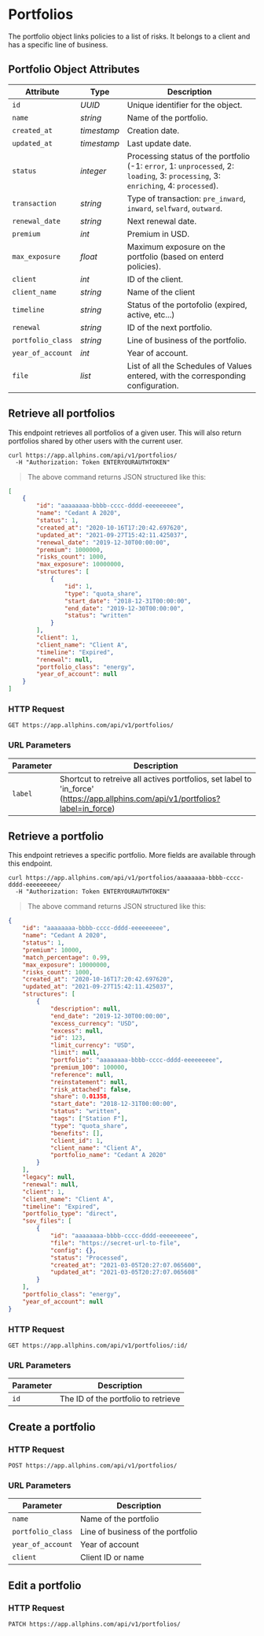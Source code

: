 # Portfolios

The portfolio object links policies to a list of risks. It belongs to a client and has a specific line of business.

## Portfolio Object Attributes

| Attribute          | Type        | Description                                                                                                                        |
| ------------------ | ----------- | ---------------------------------------------------------------------------------------------------------------------------------- |
| `id`               | _UUID_      | Unique identifier for the object.                                                                                                  |
| `name`             | _string_    | Name of the portfolio.                                                                                                             |
| `created_at`       | _timestamp_ | Creation date.                                                                                                                     |
| `updated_at`       | _timestamp_ | Last update date.                                                                                                                  |
| `status`           | _integer_   | Processing status of the portfolio (-1: `error`, 1: `unprocessed`, 2: `loading`, 3: `processing`, 3: `enriching`, 4: `processed`). |
| `transaction`      | _string_   | Type of transaction: `pre_inward`, `inward`, `selfward`, `outward`.                  |
| `renewal_date`     | _string_    | Next renewal date.                                                                                                                 |
| `premium`          | _int_       | Premium in USD.                                                                                                                    |
| `max_exposure`     | _float_     | Maximum exposure on the portfolio (based on enterd policies).                                                                   |
| `client`           | _int_       | ID of the client.                                                                                                                  |
| `client_name`      | _string_    | Name of the client                                                                                                                 |
| `timeline`         | _string_    | Status of the portofolio (expired, active, etc...)                                                                                 |
| `renewal`          | _string_    | ID of the next portfolio.                                                                                                          |
| `portfolio_class`  | _string_    | Line of business of the portfolio.                                                                                                 |
| `year_of_account`  | _int_       | Year of account.                                                                                                                   |
| `file`             | _list_      | List of all the Schedules of Values entered, with the corresponding configuration.                                                 |

## Retrieve all portfolios

This endpoint retrieves all portfolios of a given user. This will also return portfolios shared by other users with the current user.

```shell
curl https://app.allphins.com/api/v1/portfolios/
  -H "Authorization: Token ENTERYOURAUTHTOKEN"
```

> The above command returns JSON structured like this:

```json
[
    {
        "id": "aaaaaaaa-bbbb-cccc-dddd-eeeeeeeee",
        "name": "Cedant A 2020",
        "status": 1,
        "created_at": "2020-10-16T17:20:42.697620",
        "updated_at": "2021-09-27T15:42:11.425037",
        "renewal_date": "2019-12-30T00:00:00",
        "premium": 1000000,
        "risks_count": 1000,
        "max_exposure": 10000000,
        "structures": [
            {
                "id": 1,
                "type": "quota_share",
                "start_date": "2018-12-31T00:00:00",
                "end_date": "2019-12-30T00:00:00",
                "status": "written"
            }
        ],
        "client": 1,
        "client_name": "Client A",
        "timeline": "Expired",
        "renewal": null,
        "portfolio_class": "energy",
        "year_of_account": null
    }
]
```

### HTTP Request

`GET https://app.allphins.com/api/v1/portfolios/`

### URL Parameters

| Parameter | Description                                                                                                                     |
| --------- | ------------------------------------------------------------------------------------------------------------------------------- |
| `label`   | Shortcut to retreive all actives portfolios, set label to 'in_force' (https://app.allphins.com/api/v1/portfolios?label=in_force) |

## Retrieve a portfolio

This endpoint retrieves a specific portfolio. More fields are available through this endpoint.

```shell
curl https://app.allphins.com/api/v1/portfolios/aaaaaaaa-bbbb-cccc-dddd-eeeeeeeee/
  -H "Authorization: Token ENTERYOURAUTHTOKEN"
```

> The above command returns JSON structured like this:

```json
{
    "id": "aaaaaaaa-bbbb-cccc-dddd-eeeeeeeee",
    "name": "Cedant A 2020",
    "status": 1,
    "premium": 10000,
    "match_percentage": 0.99,
    "max_exposure": 10000000,
    "risks_count": 1000,
    "created_at": "2020-10-16T17:20:42.697620",
    "updated_at": "2021-09-27T15:42:11.425037",
    "structures": [
        {
            "description": null,
            "end_date": "2019-12-30T00:00:00",
            "excess_currency": "USD",
            "excess": null,
            "id": 123,
            "limit_currency": "USD",
            "limit": null,
            "portfolio": "aaaaaaaa-bbbb-cccc-dddd-eeeeeeeee",
            "premium_100": 100000,
            "reference": null,
            "reinstatement": null,
            "risk_attached": false,
            "share": 0.01358,
            "start_date": "2018-12-31T00:00:00",
            "status": "written",
            "tags": ["Station F"],
            "type": "quota_share",
            "benefits": [],
            "client_id": 1,
            "client_name": "Client A",
            "portfolio_name": "Cedant A 2020"
        }
    ],
    "legacy": null,
    "renewal": null,
    "client": 1,
    "client_name": "Client A",
    "timeline": "Expired",
    "portfolio_type": "direct",
    "sov_files": [
        {
            "id": "aaaaaaaa-bbbb-cccc-dddd-eeeeeeeee",
            "file": "https://secret-url-to-file",
            "config": {},
            "status": "Processed",
            "created_at": "2021-03-05T20:27:07.065600",
            "updated_at": "2021-03-05T20:27:07.065608"
        }
    ],
    "portfolio_class": "energy",
    "year_of_account": null
}
```

### HTTP Request

`GET https://app.allphins.com/api/v1/portfolios/:id/`

### URL Parameters

| Parameter | Description                         |
| --------- | ----------------------------------- |
| `id`      | The ID of the portfolio to retrieve |

## Create a portfolio

### HTTP Request

`POST https://app.allphins.com/api/v1/portfolios/`

### URL Parameters

| Parameter         | Description                       |
| ----------------- | --------------------------------- |
| `name`            | Name of the portfolio             |
| `portfolio_class` | Line of business of the portfolio |
| `year_of_account` | Year of account                   |
| `client`          | Client ID or name                 |

## Edit a portfolio

### HTTP Request

`PATCH https://app.allphins.com/api/v1/portfolios/`
